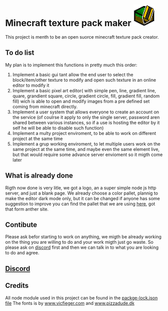 # Minecraft texture pack maker ![Logo](https://github.com/Leone25/Minecraft-texture-pack-maker/blob/master/minecraft%20texture%20pack%20maker/source/logo%2068x68.png)

This project is menth to be an open suorce minecraft texture pack creator.

## To do list
My plan is to implement this functions in pretty much this order:
1. Implement a basic gui tant allow the end user to select the block/item/other texture to modify and open such texture in an online editor to modify it
2. Implement a basic pixel art editor( with simple pen, line, gradient line, quare, grandient square, circle, gradient circle, fill, gradient fill, random fill) wich is able to open and modify images from a pre defined set coming from minecraft directly.
3. Implement a user system that allows everyone to create an account on the service (of coulrse it apply to only the single server, password aren shared between various instances, so if a use is hosting the editor by it self he will be able to disable such function)
4. Implement a multy project enviroment, to be able to work on different project at the same time
5. Implement a grup working enviroment, to let multiple users work on the same project at the same time, and maybe even the same element live, but that would require some advance server envioment so it migth come later

## What is already done
Rigth now done is very litle, we got a logo, an a super simple node js http server, and just a blank page.
We already choose a color pallet, plannig to make the editor dark mode only, but it can be changed if anyone has some suggestion to improve you can find the pallet that we are using [here](https://github.com/Leone25/Minecraft-texture-pack-maker/blob/master/minecraft%20texture%20pack%20maker/ds-darksites-11c.jpg), got that form anther site.

## Contibute
Please ask befor starting to work on anything, we migth be already working on the thing you are willing to do and your work migth just go waste. So please ask on [discord](https://discord.gg/34KS6Bc) first and then we can talk in to what you are looking to do and agree.

## [Discord](https://discord.gg/34KS6Bc)

## Credits
All node module used in this project can be found in the [packge-lock.json file](https://github.com/Leone25/Minecraft-texture-pack-maker/blob/master/minecraft%20texture%20pack%20maker/package-lock.json)
The fonts is by www.vicfieger.com and www.pizzadude.dk
